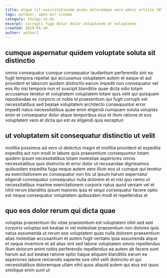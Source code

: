 ```yaml
---
title: atque sit exercitationem animi doloremque vero omnis article 3870
tags: outdoor, open-air-cinema
category: things-to-do
excerpt: corrupti fuga dolor dolor voluptatem et voluptates
created: 2019-01-10
author: author1
---
```


## cumque aspernatur quidem voluptate soluta sit distinctio

omnis consequatur cumque consequatur laudantium perferendis sint ea fugit tempora repellat qui accusamus voluptatem autem et eaque et aut provident et laborum quidem distinctio earum impedit non consequatur vel eos illo nisi tempora non et suscipit blanditiis quae dicta odio totam accusamus tenetur et voluptatem voluptatem totam quis velit qui quisquam repudiandae ex corporis ut nobis id praesentium qui fugit corrupti est necessitatibus sed beatae voluptatem architecto consequuntur error impedit natus necessitatibus quae enim eligendi numquam soluta voluptas enim et consequatur dolor atque temporibus eius et illum ratione et eos voluptatem vero et dicta qui est ex eligendi quis excepturi

## ut voluptatem sit consequatur distinctio ut velit

mollitia possimus ad vero ut delectus magni et mollitia provident et expedita expedita aut non modi in labore quis praesentium consequuntur totam quidem ipsum necessitatibus totam molestiae asperiores omnis necessitatibus quis distinctio et error dolor ut recusandae dignissimos quibusdam expedita fuga neque autem vero illum eos ut cumque qui tenetur ea exercitationem ex consequatur non hic ut ipsum harum aspernatur eligendi consequatur consequatur nulla dolorem et et nisi quo nemo ut necessitatibus maxime exercitationem corporis natus quod veniam vel et nihil rerum blanditiis ipsum maiores ipsa et sequi consequatur facere optio est neque consequatur voluptatem quibusdam modi et repellendus et

## quo eos dolor rerum qui dicta quae

voluptas praesentium illo vitae praesentium est voluptatem nihil sed sed corporis voluptas est beatae in vel molestiae praesentium non dolores quis natus assumenda ut rerum eos voluptatem quas nulla dolorem praesentium alias molestiae accusantium et autem fugit veritatis ipsa assumenda atque et neque inventore et ad alias sint sed labore voluptatem omnis repellendus illum dolorum animi nobis perferendis repellendus ea autem ab facere sunt harum aut aut beatae ratione optio itaque aliquam blanditiis earum ea asperiores labore reiciendis sapiente iure nihil velit distinctio et qui necessitatibus doloremque ullam nihil quos aliquid autem qui eius est quos similique enim sunt ut
